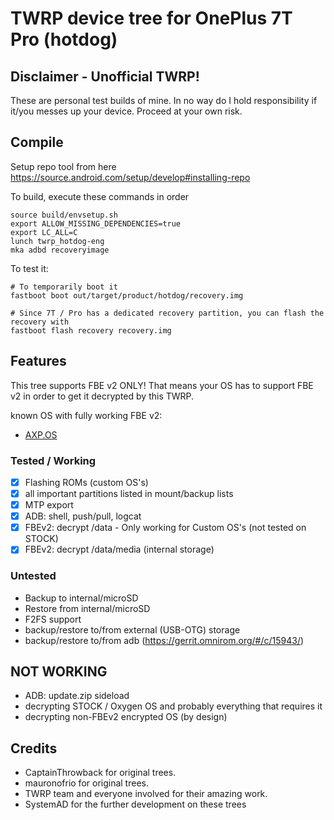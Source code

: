 # TWRP device tree for OnePlus 7T Pro (hotdog)

## Disclaimer - Unofficial TWRP!

These are personal test builds of mine. In no way do I hold responsibility if it/you messes up your device.
Proceed at your own risk.

## Compile

Setup repo tool from here https://source.android.com/setup/develop#installing-repo

To build, execute these commands in order

```
source build/envsetup.sh
export ALLOW_MISSING_DEPENDENCIES=true
export LC_ALL=C
lunch twrp_hotdog-eng
mka adbd recoveryimage
```

To test it:

```
# To temporarily boot it
fastboot boot out/target/product/hotdog/recovery.img 

# Since 7T / Pro has a dedicated recovery partition, you can flash the recovery with
fastboot flash recovery recovery.img
```

## Features

This tree supports FBE v2 ONLY! That means your OS has to support FBE v2 in order to get it decrypted by this TWRP.

known OS with fully working FBE v2:

- [AXP.OS](https://axp.binbash.rocks)

### Tested / Working

- [X] Flashing ROMs (custom OS's)
- [X] all important partitions listed in mount/backup lists
- [X] MTP export
- [X] ADB: shell, push/pull, logcat
- [X] FBEv2: decrypt /data - Only working for Custom OS's (not tested on STOCK)
- [X] FBEv2: decrypt /data/media (internal storage)

### Untested

- Backup to internal/microSD
- Restore from internal/microSD
- F2FS support
- backup/restore to/from external (USB-OTG) storage
- backup/restore to/from adb (https://gerrit.omnirom.org/#/c/15943/)

## NOT WORKING

- ADB: update.zip sideload
- decrypting STOCK / Oxygen OS and probably everything that requires it
- decrypting non-FBEv2 encrypted OS (by design)

## Credits

- CaptainThrowback for original trees.
- mauronofrio for original trees.
- TWRP team and everyone involved for their amazing work.
- SystemAD for the further development on these trees

